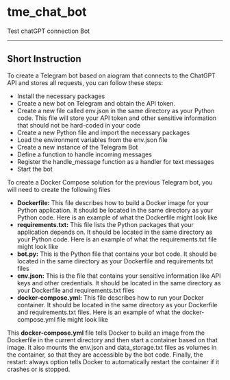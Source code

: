 # tme_chat_bot
Test chatGPT connection Bot


---
## Short Instruction
To create a Telegram bot based on aiogram that connects to the ChatGPT API and stores all requests, you can follow these steps:

- Install the necessary packages
- Create a new bot on Telegram and obtain the API token.
- Create a new file called env.json in the same directory as your Python code. This file will store your API token and other sensitive information that should not be hard-coded in your code
- Create a new Python file and import the necessary packages
- Load the environment variables from the env.json file
- Create a new instance of the Telegram Bot
- Define a function to handle incoming messages
- Register the handle_message function as a handler for text messages
- Start the bot


To create a Docker Compose solution for the previous Telegram bot, you will need to create the following files

- **Dockerfile:** This file describes how to build a Docker image for your Python application. It should be located in the same directory as your Python code. Here is an example of what the Dockerfile might look like
- **requirements.txt:** This file lists the Python packages that your application depends on. It should be located in the same directory as your Python code. Here is an example of what the requirements.txt file might look like
- **bot.py:** This is the Python file that contains your bot code. It should be located in the same directory as your Dockerfile and requirements.txt files
- **env.json:** This is the file that contains your sensitive information like API keys and other credentials. It should be located in the same directory as your Dockerfile and requirements.txt files
- **docker-compose.yml:** This file describes how to run your Docker container. It should be located in the same directory as your Dockerfile and requirements.txt files. Here is an example of what the docker-compose.yml file might look like


This **docker-compose.yml** file tells Docker to build an image from the Dockerfile in the current directory and then start a container based on that image. It also mounts the env.json and data_storage.txt files as volumes in the container, so that they are accessible by the bot code. Finally, the restart: always option tells Docker to automatically restart the container if it crashes or is stopped.
